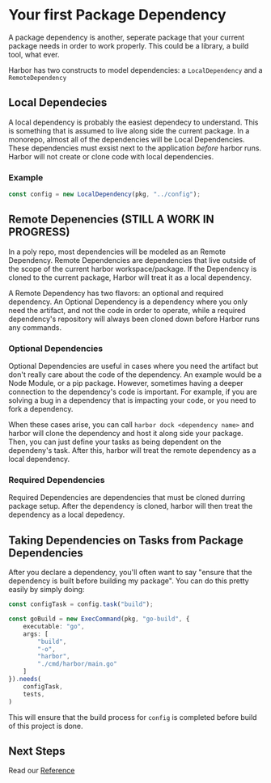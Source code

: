 # Your first Package Dependency

A package dependency is another, seperate package that your current package needs in order to work properly. This could be a library, a build tool, what ever.

Harbor has two constructs to model dependencies: a `LocalDependency` and a `RemoteDependency`

## Local Dependecies

A local dependency is probably the easiest dependecy to understand. This is something that is assumed to live along side the current package. In a monorepo, almost all of the dependencies will be Local Dependencies. These dependencies must exsist next to the application _before_ harbor runs. Harbor will not create or clone code with local dependencies.

### Example

```Typescript
const config = new LocalDependency(pkg, "../config");
```

## Remote Depenencies (STILL A WORK IN PROGRESS)

In a poly repo, most dependencies will be modeled as an Remote Dependency. Remote Dependencies are dependencies that live outside of the scope of the current harbor workspace/package. If the Dependency is cloned to the current package, Harbor will treat it as a local dependency.

A Remote Dependency has two flavors: an optional and required dependency. An Optional Dependency is a dependency where you only need the artifact, and not the code in order to operate, while a required dependency's repository will always been cloned down before Harbor runs any commands.

### Optional Dependencies

Optional Dependencies are useful in cases where you need the artifact but don't really care about the code of the dependency. An example would be a Node Module, or a pip package. However, sometimes having a deeper connection to the dependency's code is important. For example, if you are solving a bug in a dependency that is impacting your code, or you need to fork a dependency.

When these cases arise, you can call `harbor dock <dependency name>` and harbor will clone the dependency and host it along side your package. Then, you can just define your tasks as being dependent on the dependeny's task. After this, harbor will treat the remote dependency as a local dependency.

### Required Dependencies

Required Dependencies are dependencies that must be cloned durring package setup. After the dependency is cloned, harbor will then treat the dependency as a local depedency.

## Taking Dependencies on Tasks from Package Dependencies

After you declare a dependency, you'll often want to say "ensure that the dependency is built before building my package". You can do this pretty easily by simply doing:

```typescript
const configTask = config.task("build");

const goBuild = new ExecCommand(pkg, "go-build", {
    executable: "go",
    args: [
        "build",
        "-o",
        "harbor",
        "./cmd/harbor/main.go"
    ]
}).needs(
    configTask,
    tests,
)
```

This will ensure that the build process for `config` is completed before build of this project is done.

## Next Steps

Read our [Reference](../Reference/introduction.md)
